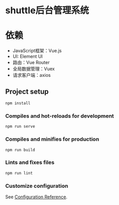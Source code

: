 # shuttle后台管理系统

# 依赖

* JavaScript框架：Vue.js
* UI: Element UI
* 路由：Vue Router
* 全局数据管理：Vuex
* 请求客户端：axios

## Project setup
```
npm install
```

### Compiles and hot-reloads for development
```
npm run serve
```

### Compiles and minifies for production
```
npm run build
```

### Lints and fixes files
```
npm run lint
```

### Customize configuration
See [Configuration Reference](https://cli.vuejs.org/config/).

